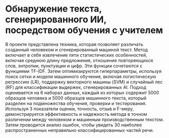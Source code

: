 # Обнаружение текста, сгенерированного ИИ, посредством обучения с учителем

В проекте представлена техника, которая позволяет различать созданный человеком и сгенерированный машиной текст. Метод включает в себя извлечение пяти статистических особенностей, включая среднюю длину предложения, отношение повторяющихся слов, энтропии, пунктуации и цифр. Эти функции сочетаются с функциями TF-IDF. Затем оптимизируются гиперпараметры, используя поиск сетки и модели машинного обучения, включая логистическую регрессию (LR), поддержку векторного машины (SVM) и случайный лес (RF) для классификации выдержек, сгенерированных AI. Подход оценивается на 6 наборах данных, каждый из которых содержит 5000 образцов человека и 5000 образцов машинного текста, который разделен на подмножества обучения, проверки и тестирования. Используя 3 показатели оценки, точность, отзыв и F-меру, демонстрируется эффективность и надежность метода в точном различении между человеком и машинным производственным текстом. Затем проводится анализ ошибок, чтобы увидеть 30 наиболее распространенных неправильно классифицированных частей речи.


